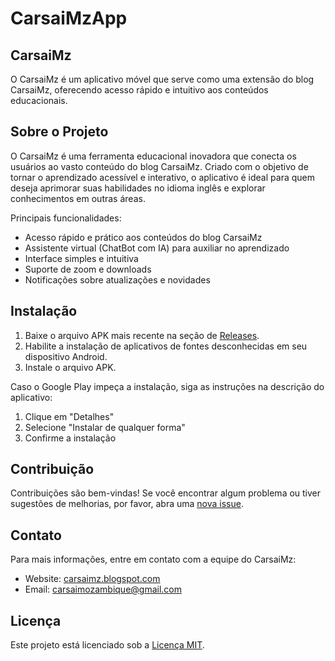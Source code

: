 
# CarsaiMzApp
## CarsaiMz

O CarsaiMz é um aplicativo móvel que serve como uma extensão do blog CarsaiMz, oferecendo acesso rápido e intuitivo aos conteúdos educacionais.

## Sobre o Projeto

O CarsaiMz é uma ferramenta educacional inovadora que conecta os usuários ao vasto conteúdo do blog CarsaiMz. Criado com o objetivo de tornar o aprendizado acessível e interativo, o aplicativo é ideal para quem deseja aprimorar suas habilidades no idioma inglês e explorar conhecimentos em outras áreas.

Principais funcionalidades:

- Acesso rápido e prático aos conteúdos do blog CarsaiMz
- Assistente virtual (ChatBot com IA) para auxiliar no aprendizado
- Interface simples e intuitiva
- Suporte de zoom e downloads
- Notificações sobre atualizações e novidades

## Instalação

1. Baixe o arquivo APK mais recente na seção de [Releases](https://github.com/carsaimz/CarsaiMz/releases).
2. Habilite a instalação de aplicativos de fontes desconhecidas em seu dispositivo Android.
3. Instale o arquivo APK.

Caso o Google Play impeça a instalação, siga as instruções na descrição do aplicativo:
1. Clique em "Detalhes"
2. Selecione "Instalar de qualquer forma"
3. Confirme a instalação

## Contribuição

Contribuições são bem-vindas! Se você encontrar algum problema ou tiver sugestões de melhorias, por favor, abra uma [nova issue](https://github.com/carsaimz/CarsaiMz/issues/new).

## Contato

Para mais informações, entre em contato com a equipe do CarsaiMz:

- Website: [carsaimz.blogspot.com](https://carsaimz.blogspot.com)
- Email: carsaimozambique@gmail.com

## Licença

Este projeto está licenciado sob a [Licença MIT](LICENSE).

